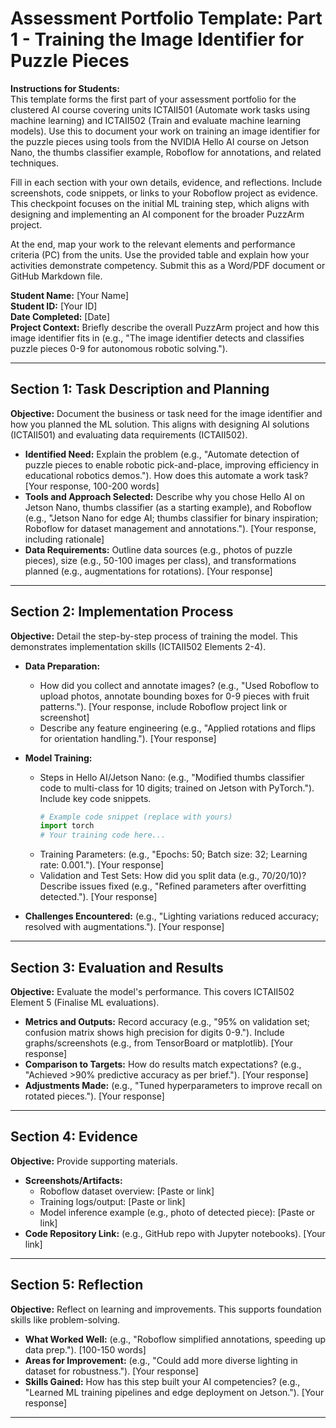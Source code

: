# Assessment Portfolio Template: Part 1 - Training the Image Identifier for Puzzle Pieces

**Instructions for Students:**  
This template forms the first part of your assessment portfolio for the clustered AI course covering units ICTAII501 (Automate work tasks using machine learning) and ICTAII502 (Train and evaluate machine learning models). Use this to document your work on training an image identifier for the puzzle pieces using tools from the NVIDIA Hello AI course on Jetson Nano, the thumbs classifier example, Roboflow for annotations, and related techniques.  

Fill in each section with your own details, evidence, and reflections. Include screenshots, code snippets, or links to your Roboflow project as evidence. This checkpoint focuses on the initial ML training step, which aligns with designing and implementing an AI component for the broader PuzzArm project.  

At the end, map your work to the relevant elements and performance criteria (PC) from the units. Use the provided table and explain how your activities demonstrate competency. Submit this as a Word/PDF document or GitHub Markdown file.  

**Student Name:** [Your Name]  
**Student ID:** [Your ID]  
**Date Completed:** [Date]  
**Project Context:** Briefly describe the overall PuzzArm project and how this image identifier fits in (e.g., "The image identifier detects and classifies puzzle pieces 0-9 for autonomous robotic solving.").  

---

## Section 1: Task Description and Planning
**Objective:** Document the business or task need for the image identifier and how you planned the ML solution. This aligns with designing AI solutions (ICTAII501) and evaluating data requirements (ICTAII502).  

- **Identified Need:** Explain the problem (e.g., "Automate detection of puzzle pieces to enable robotic pick-and-place, improving efficiency in educational robotics demos."). How does this automate a work task? [Your response, 100-200 words]  
- **Tools and Approach Selected:** Describe why you chose Hello AI on Jetson Nano, thumbs classifier (as a starting example), and Roboflow (e.g., "Jetson Nano for edge AI; thumbs classifier for binary inspiration; Roboflow for dataset management and annotations."). [Your response, including rationale]  
- **Data Requirements:** Outline data sources (e.g., photos of puzzle pieces), size (e.g., 50-100 images per class), and transformations planned (e.g., augmentations for rotations). [Your response]  

---

## Section 2: Implementation Process
**Objective:** Detail the step-by-step process of training the model. This demonstrates implementation skills (ICTAII502 Elements 2-4).  

- **Data Preparation:**  
  - How did you collect and annotate images? (e.g., "Used Roboflow to upload photos, annotate bounding boxes for 0-9 pieces with fruit patterns."). [Your response, include Roboflow project link or screenshot]  
  - Describe any feature engineering (e.g., "Applied rotations and flips for orientation handling."). [Your response]  

- **Model Training:**  
  - Steps in Hello AI/Jetson Nano: (e.g., "Modified thumbs classifier code to multi-class for 10 digits; trained on Jetson with PyTorch."). Include key code snippets.  
    ```python
    # Example code snippet (replace with yours)
    import torch
    # Your training code here...
    ```
  - Training Parameters: (e.g., "Epochs: 50; Batch size: 32; Learning rate: 0.001."). [Your response]  
  - Validation and Test Sets: How did you split data (e.g., 70/20/10)? Describe issues fixed (e.g., "Refined parameters after overfitting detected."). [Your response]  

- **Challenges Encountered:** (e.g., "Lighting variations reduced accuracy; resolved with augmentations."). [Your response]  

---

## Section 3: Evaluation and Results
**Objective:** Evaluate the model's performance. This covers ICTAII502 Element 5 (Finalise ML evaluations).  

- **Metrics and Outputs:** Record accuracy (e.g., "95% on validation set; confusion matrix shows high precision for digits 0-9."). Include graphs/screenshots (e.g., from TensorBoard or matplotlib). [Your response]  
- **Comparison to Targets:** How do results match expectations? (e.g., "Achieved >90% predictive accuracy as per brief."). [Your response]  
- **Adjustments Made:** (e.g., "Tuned hyperparameters to improve recall on rotated pieces."). [Your response]  

---

## Section 4: Evidence
**Objective:** Provide supporting materials.  

- **Screenshots/Artifacts:**  
  - Roboflow dataset overview: [Paste or link]  
  - Training logs/output: [Paste or link]  
  - Model inference example (e.g., photo of detected piece): [Paste or link]  
- **Code Repository Link:** (e.g., GitHub repo with Jupyter notebooks). [Your link]  

---

## Section 5: Reflection
**Objective:** Reflect on learning and improvements. This supports foundation skills like problem-solving.  

- **What Worked Well:** (e.g., "Roboflow simplified annotations, speeding up data prep."). [100-150 words]  
- **Areas for Improvement:** (e.g., "Could add more diverse lighting in dataset for robustness."). [Your response]  
- **Skills Gained:** How has this step built your AI competencies? (e.g., "Learned ML training pipelines and edge deployment on Jetson."). [Your response]  

---
